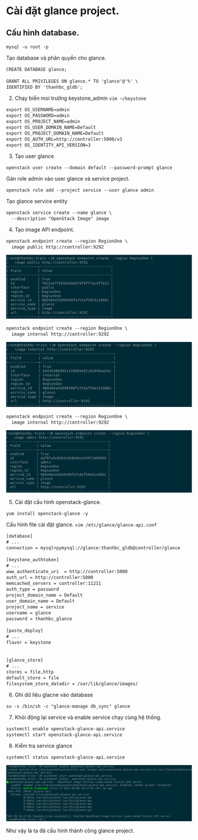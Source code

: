 # Cài đặt glance project.

## Cấu hình database.
```
mysql -u root -p
```
Tạo database và phân quyền cho  glance.
```
CREATE DATABASE glance;

GRANT ALL PRIVILEGES ON glance.* TO 'glance'@'%' \
IDENTIFIED BY 'thanhbc_gldb';

```

2. Chạy biến moi trường keystone_admin `vim ~/keystone`
```
export OS_USERNAME=admin
export OS_PASSWORD=admin
export OS_PROJECT_NAME=admin
export OS_USER_DOMAIN_NAME=Default
export OS_PROJECT_DOMAIN_NAME=Default
export OS_AUTH_URL=http://controller:5000/v3
export OS_IDENTITY_API_VERSION=3
```

3. Tạo user glance
```
openstack user create --domain default --password-prompt glance
```
Gán role admin vào user glance và service project.
```
openstack role add --project service --user glance admin
```

Tạo glance service entity
```
openstack service create --name glance \
  --description "OpenStack Image" image
```

4. Tạo image API endpoint.
```
openstack endpoint create --region RegionOne \
  image public http://controller:9292
```

![](gl-img/api-endpoint-1.png)

```
openstack endpoint create --region RegionOne \
  image internal http://controller:9292
```
![](gl-img/api-endpoint-2.png)
```
openstack endpoint create --region RegionOne \
  image internal http://controller:9292
```
![](gl-img/api-endpoint-3.png)

5. Cài đặt cấu hình  openstack-glance.
```
yum install openstack-glance -y
```
Cấu hình file cài đặt glance. `vim /etc/glance/glance-api.conf`

```
[database]
# ...
connection = mysql+pymysql://glance:thanhbc_gldb@controller/glance

[keystone_authtoken]
# ...
www_authenticate_uri  = http://controller:5000
auth_url = http://controller:5000
memcached_servers = controller:11211
auth_type = password
project_domain_name = Default
user_domain_name = Default
project_name = service
username = glance
password = thanhbc_glance

[paste_deploy]
# ...
flavor = keystone


[glance_store]
# ...
stores = file,http
default_store = file
filesystem_store_datadir = /var/lib/glance/images/
```

6. Ghi dữ liệu glacne vào database
```
su -s /bin/sh -c "glance-manage db_sync" glance
```

7. Khỏi động lại service và enable service chạy cùng hệ thống.


```
systemctl enable openstack-glance-api.service
systemctl start openstack-glance-api.service
```
8. Kiểm tra service glance
```
systemctl status openstack-glance-api.service
```

![](gl-img/status-glance.png)


Như vậy là ta đã cấu hình thành công glance project.

